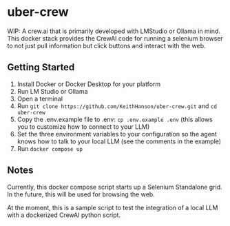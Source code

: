# uber-crew
WIP: A crew.ai that is primarily developed with LMStudio or Ollama in mind. This docker stack provides the CrewAI code for running a selenium browser to not just pull information but click buttons and interact with the web. 

## Getting Started

1. Install Docker or Docker Desktop for your platform
2. Run LM Studio or Ollama 
3. Open a terminal
4. Run `git clone https://github.com/KeithHanson/uber-crew.git` and `cd uber-crew`
5. Copy the .env.example file to .env: `cp .env.example .env` (this allows you to customize how to connect to your LLM)
6. Set the three environment variables to your configuration so the agent knows how to talk to your local LLM (see the comments in the example)
7. Run `docker compose up` 

## Notes

Currently, this docker compose script starts up a Selenium Standalone grid. In the future, this will be used for browsing the web. 

At the moment, this is a sample script to test the integration of a local LLM with a dockerized CrewAI python script. 
